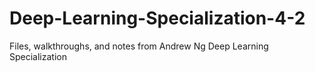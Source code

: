 # Deep-Learning-Specialization-4-2
Files, walkthroughs, and notes from Andrew Ng Deep Learning Specialization
